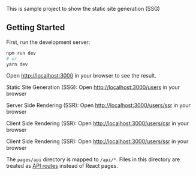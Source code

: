 This is sample project to show the static site generation (SSG)

## Getting Started

First, run the development server:

```bash
npm run dev
# or
yarn dev
```

Open [http://localhost:3000](http://localhost:3000) in your browser to see the result.

Static Site Generation (SSG): Open [http://localhost:3000/users](http://localhost:3000/users) in your browser

Server Side Rendering (SSR): Open [http://localhost:3000/users/ssr](http://localhost:3000/users/ssr) in your browser

Client Side Rendering (SSR): Open [http://localhost:3000/users/csr](http://localhost:3000/users/csr) in your browser

Client Side Rendering (SSR): Open [http://localhost:3000/users/ssr](http://localhost:3000/users/ssr) in your browser

The `pages/api` directory is mapped to `/api/*`. Files in this directory are treated as [API routes](https://nextjs.org/docs/api-routes/introduction) instead of React pages.

